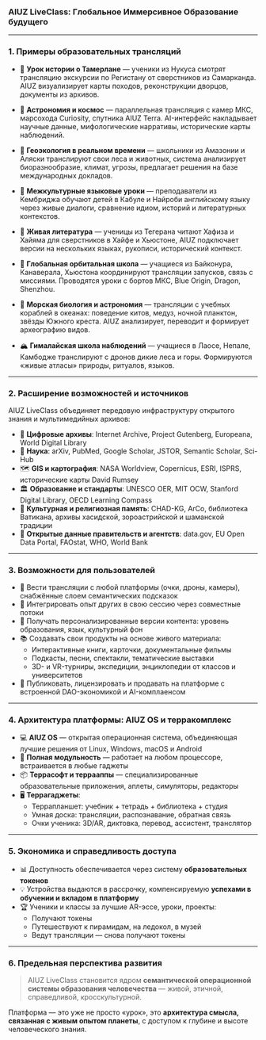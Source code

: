 ### AIUZ LiveClass: Глобальное Иммерсивное Образование будущего

---

### 1. Примеры образовательных трансляций

- 📜 **Урок истории о Тамерлане** — ученики из Нукуса смотрят трансляцию экскурсии по Регистану от сверстников из Самарканда. AIUZ визуализирует карты походов, реконструкции дворцов, документы из архивов.

- 🌌 **Астрономия и космос** — параллельная трансляция с камер МКС, марсохода Curiosity, спутника AIUZ Terra. AI-интерфейс накладывает научные данные, мифологические нарративы, исторические карты наблюдений.

- 🌿 **Геоэкология в реальном времени** — школьники из Амазонии и Аляски транслируют свои леса и животных, система анализирует биоразнообразие, климат, угрозы, предлагает решения на базе международных докладов.

- 🏫 **Межкультурные языковые уроки** — преподаватели из Кембриджа обучают детей в Кабуле и Найроби английскому языку через живые диалоги, сравнение идиом, историй и литературных контекстов.

- 📖 **Живая литература** — ученицы из Тегерана читают Хафиза и Хайяма для сверстников в Хайфе и Хьюстоне, AIUZ подключает версии на нескольких языках, рукописи, исторический контекст.

- 🚀 **Глобальная орбитальная школа** — учащиеся из Байконура, Канаверала, Хьюстона координируют трансляции запусков, связь с миссиями. Проводятся уроки с бортов МКС, Blue Origin, Dragon, Shenzhou.

- 🌊 **Морская биология и астрономия** — трансляции с учебных кораблей в океанах: поведение китов, медуз, ночной планктон, звёзды Южного креста. AIUZ анализирует, переводит и формирует археографию видов.

- 🏔️ **Гималайская школа наблюдений** — учащиеся в Лаосе, Непале, Камбодже транслируют с дронов дикие леса и горы. Формируются «живые атласы» природы, ритуалов, языков.

---

### 2. Расширение возможностей и источников

AIUZ LiveClass объединяет передовую инфраструктуру открытого знания и мультимедийных архивов:

- 📜 **Цифровые архивы**: Internet Archive, Project Gutenberg, Europeana, World Digital Library
- 🧪 **Наука**: arXiv, PubMed, Google Scholar, JSTOR, Semantic Scholar, Sci-Hub
- 🗺️ **GIS и картография**: NASA Worldview, Copernicus, ESRI, ISPRS, исторические карты David Rumsey
- 🏛️ **Образование и стандарты**: UNESCO OER, MIT OCW, Stanford Digital Library, OECD Learning Compass
- 🕌 **Культурная и религиозная память**: CHAD-KG, ArCo, библиотека Ватикана, архивы хасидской, зороастрийской и шаманской традиции
- 📡 **Открытые данные правительств и агентств**: data.gov, EU Open Data Portal, FAOstat, WHO, World Bank

---

### 3. Возможности для пользователей

- 📱 Вести трансляции с любой платформы (очки, дроны, камеры), снабжённые слоем семантических подсказок
- 👥 Интегрировать опыт других в свою сессию через совместные потоки
- 🧠 Получать персонализированные версии контента: уровень образования, язык, культурный фон
- 📚 Создавать свои продукты на основе живого материала:
  - Интерактивные книги, карточки, документальные фильмы
  - Подкасты, песни, спектакли, тематические выставки
  - 3D- и VR-турниры, экспедиции, энциклопедии от классов и университетов
- 💸 Публиковать, лицензировать и продавать на платформе с встроенной DAO-экономикой и AI-комплаенсом

---

### 4. Архитектура платформы: AIUZ OS и терракомплекс

- 💻 **AIUZ OS** — открытая операционная система, объединяющая лучшие решения от Linux, Windows, macOS и Android
- 🧱 **Полная модульность** — работает на любом процессоре, встраивается в любые гаджеты
- 📦 **Террасофт и террааппы** — специализированные образовательные приложения, аплеты, симуляторы, редакторы
- 🖥️ **Террагаджеты**:
  - Террапланшет: учебник + тетрадь + библиотека + студия
  - Умная доска: трансляции, распознавание, обратная связь
  - Очки ученика: 3D/AR, диктовка, перевод, ассистент, транслятор

---

### 5. Экономика и справедливость доступа

- 📊 Доступность обеспечивается через систему **образовательных токенов**
- 💡 Устройства выдаются в рассрочку, компенсируемую **успехами в обучении и вкладом в платформу**
- 🏆 Ученики и классы за лучшие AR-эссе, уроки, проекты:
  - Получают токены
  - Путешествуют к пирамидам, на ледокол, в музей
  - Ведут трансляции — снова получают токены

---

### 6. Предельная перспектива развития

> AIUZ LiveClass становится ядром **семантической операционной системы образования человечества** — живой, этичной, справедливой, кросскультурной.

Платформа — это уже не просто «урок», это **архитектура смысла, связанная с живым опытом планеты**, с доступом к глубине и высоте человеческого знания.

